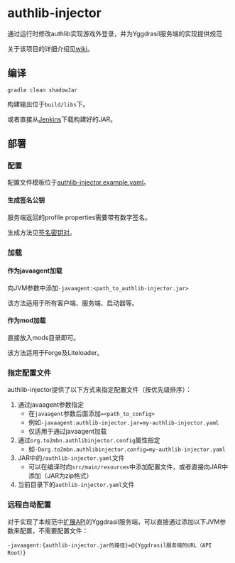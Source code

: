 # authlib-injector
通过运行时修改authlib实现游戏外登录，并为Yggdrasil服务端的实现提供规范

关于该项目的详细介绍见[wiki](https://github.com/to2mbn/authlib-injector/wiki)。

## 编译
```
gradle clean shadowJar
```
构建输出位于`build/libs`下。

或者直接从[Jenkins](https://ci.to2mbn.org/job/authlib-injector)下载构建好的JAR。

## 部署

### 配置
配置文件模板位于[authlib-injector.example.yaml](https://github.com/to2mbn/authlib-injector/blob/master/authlib-injector.example.yaml)。

#### 生成签名公钥
服务端返回的profile properties需要带有数字签名。

生成方法见[签名密钥对](https://github.com/to2mbn/authlib-injector/wiki/%E7%AD%BE%E5%90%8D%E5%AF%86%E9%92%A5%E5%AF%B9)。

### 加载
#### 作为javaagent加载
向JVM参数中添加`-javaagent:<path_to_authlib-injector.jar>`

该方法适用于所有客户端、服务端、启动器等。

#### 作为mod加载
直接放入mods目录即可。

该方法适用于Forge及Liteloader。

### 指定配置文件
authlib-injector提供了以下方式来指定配置文件（按优先级排序）：

1. 通过javaagent参数指定
   * 在`javaagent`参数后面添加`=<path_to_config>`
   * 例如`-javaagent:authlib-injector.jar=my-authlib-injector.yaml`
   * 仅适用于通过javaagent加载
2. 通过`org.to2mbn.authlibinjector.config`属性指定
   * 如`-Dorg.to2mbn.authlibinjector.config=my-authlib-injector.yaml`
3. JAR中的`/authlib-injector.yaml`文件
   * 可以在编译时向`src/main/resources`中添加配置文件，或者直接向JAR中添加（JAR为zip格式）
4. 当前目录下的`authlib-injector.yaml`文件

### 远程自动配置
对于实现了本规范中[扩展API](https://github.com/to2mbn/authlib-injector/wiki/Yggdrasil%E6%9C%8D%E5%8A%A1%E7%AB%AF%E6%8A%80%E6%9C%AF%E8%A7%84%E8%8C%83#%E6%89%A9%E5%B1%95api)的Yggdrasil服务端，可以直接通过添加以下JVM参数来配置，不需要配置文件：
```
-javaagent:{authlib-injector.jar的路径}=@{Yggdrasil服务端的URL（API Root）}
```
